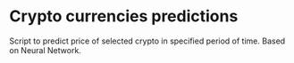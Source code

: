 # Crypto currencies predictions
Script to predict price of selected crypto in specified period of time. Based on Neural Network.
